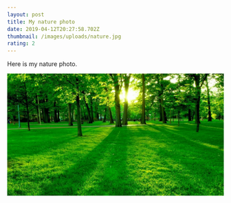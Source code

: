 ```yaml
---
layout: post
title: My nature photo
date: 2019-04-12T20:27:58.702Z
thumbnail: /images/uploads/nature.jpg
rating: 2
---
```

Here is my nature photo.

![](/static/images/uploads/nature.jpg)
